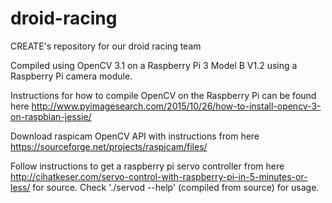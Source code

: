 # droid-racing
CREATE's repository for our droid racing team

Compiled using OpenCV 3.1 on a Raspberry Pi 3 Model B V1.2 using a Raspberry Pi camera module.

Instructions for how to compile OpenCV on the Raspberry Pi can be found here http://www.pyimagesearch.com/2015/10/26/how-to-install-opencv-3-on-raspbian-jessie/

Download raspicam OpenCV API with instructions from here https://sourceforge.net/projects/raspicam/files/

Follow instructions to get a raspberry pi servo controller from here http://cihatkeser.com/servo-control-with-raspberry-pi-in-5-minutes-or-less/ for source.
Check './servod --help' (compiled from source) for usage.
